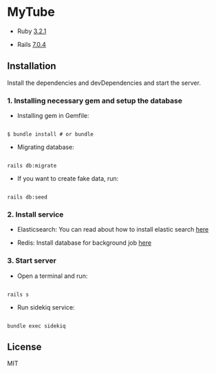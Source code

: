 # MyTube

- Ruby [3.2.1](https://github.com/rbenv/rbenv)

- Rails [7.0.4](https://github.com/rails/rails)


## Installation



Install the dependencies and devDependencies and start the server.


### 1. Installing necessary gem and setup the database



- Installing gem in Gemfile:



```

$ bundle install # or bundle

```



- Migrating database:



```

rails db:migrate

```



- If you want to create fake data, run:



```

rails db:seed

```

### 2. Install service

- Elasticsearch: You can read about how to install elastic search [here](https://phoenixnap.com/kb/install-elasticsearch-ubuntu)


- Redis: Install database for background job [here](https://www.digitalocean.com/community/tutorials/how-to-install-and-secure-redis-on-ubuntu-20-04)


### 3. Start server



- Open a terminal and run:



```

rails s

```

- Run sidekiq service:



```

bundle exec sidekiq

```









## License



MIT



